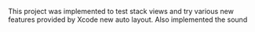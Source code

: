 
This project was implemented to test stack views and try various new features provided by Xcode new auto layout.
Also implemented the sound
